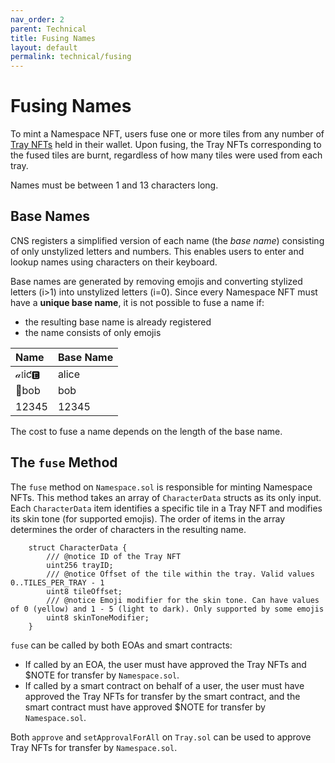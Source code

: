 ```yaml
---
nav_order: 2
parent: Technical
title: Fusing Names
layout: default
permalink: technical/fusing
---
```


# Fusing Names

To mint a Namespace NFT, users fuse one or more tiles from any number of [Tray NFTs](trays.md) held in their wallet. Upon fusing, the Tray NFTs corresponding to the fused tiles are burnt, regardless of how many tiles were used from each tray.

Names must be between 1 and 13 characters long.

## Base Names

CNS registers a simplified version of each name (the *base name*) consisting of only unstylized letters and numbers. This enables users to enter and lookup names using characters on their keyboard.

Base names are generated by removing emojis and converting stylized letters (i>1) into unstylized letters (i=0). Since every Namespace NFT must have a **unique base name**, it is not possible to fuse a name if:
* the resulting base name is already registered
* the name consists of only emojis

| **Name** | **Base Name**        |
|:-----------|:---------------------|
| 𝒶𝔩iƈ🅴 | alice |
| 🤝bob | bob |
| 12345 | 12345 |

The cost to fuse a name depends on the length of the base name.

## The `fuse` Method

The `fuse` method on `Namespace.sol` is responsible for minting Namespace NFTs. This method takes an array of `CharacterData` structs as its only input. Each `CharacterData` item identifies a specific tile in a Tray NFT and modifies its skin tone (for supported emojis). The order of items in the array determines the order of characters in the resulting name.

```solidity
    struct CharacterData {
        /// @notice ID of the Tray NFT
        uint256 trayID;
        /// @notice Offset of the tile within the tray. Valid values 0..TILES_PER_TRAY - 1
        uint8 tileOffset;
        /// @notice Emoji modifier for the skin tone. Can have values of 0 (yellow) and 1 - 5 (light to dark). Only supported by some emojis
        uint8 skinToneModifier;
    }
```

`fuse` can be called by both EOAs and smart contracts:
* If called by an EOA, the user must have approved the Tray NFTs and $NOTE for transfer by `Namespace.sol`.
* If called by a smart contract on behalf of a user, the user must have approved the Tray NFTs for transfer by the smart contract, and the smart contract must have approved $NOTE for transfer by `Namespace.sol`.

Both `approve` and `setApprovalForAll` on `Tray.sol` can be used to approve Tray NFTs for transfer by `Namespace.sol`.